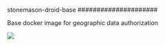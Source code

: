 stonemason-droid-base
#####################

Base docker image for geographic data authorization

[![](https://badge.imagelayers.io/nanook/stonemason-droid-base:dev.svg)](https://imagelayers.io/?images=nanook/stonemason-droid-base:dev 'Get your own badge on imagelayers.io')

